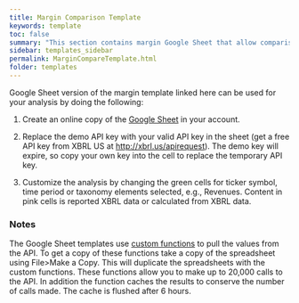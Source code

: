 ```yaml
---
title: Margin Comparison Template
keywords: template
toc: false
summary: "This section contains margin Google Sheet that allow comparison of net income margins. The template shows how revenue and net income can be extracted from XBRL data."
sidebar: templates_sidebar
permalink: MarginCompareTemplate.html
folder: templates
---
```


Google Sheet version of the margin template linked here can be used for your analysis by doing the following: 

1. Create an online copy of the <a href="https://docs.google.com/spreadsheets/d/13nOp54sRr0T9VYdVF1_FUTc8MBeb-T5Ii48UPGKKlE0/edit?usp=sharing" target="_blank">Google Sheet</a> in your account. 

2. Replace the demo API key with your valid API key in the sheet (get a free API key from XBRL US at http://xbrl.us/apirequest). The demo key will expire, so copy your own key into the cell to replace the temporary API key.

3. Customize the analysis by changing the green cells for ticker symbol, time period or taxonomy elements selected, e.g., Revenues. Content in pink cells is reported XBRL data or calculated from XBRL data.

### Notes 
 The Google Sheet templates use [custom functions](gsheetFunctions) to pull the values from the API.  To get a copy of these functions take a copy of the spreadsheet using File>Make a Copy. This will duplicate the spreadsheets with  the custom functions.  These functions allow you to make up to 20,000 calls to the API.  In addition the function caches the results to conserve the number of calls made. The cache is flushed after 6 hours.
